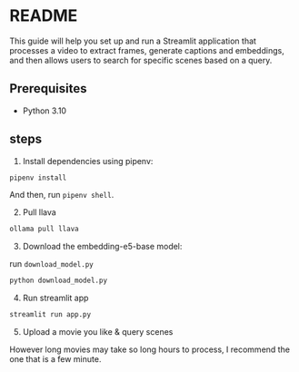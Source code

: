# README

This guide will help you set up and run a Streamlit application that processes a video to extract frames, generate captions and embeddings, and then allows users to search for specific scenes based on a query.

## Prerequisites

- Python 3.10

## steps

1. Install dependencies using pipenv:

```sh
pipenv install
```

And then, run `pipenv shell`.

2. Pull llava

```sh
ollama pull llava
```

3. Download the embedding-e5-base model:

run `download_model.py`

```sh
python download_model.py
```

4. Run streamlit app

```sh
streamlit run app.py
```

5. Upload a movie you like & query scenes

However long movies may take so long hours to process, I recommend the one that is a few minute.
